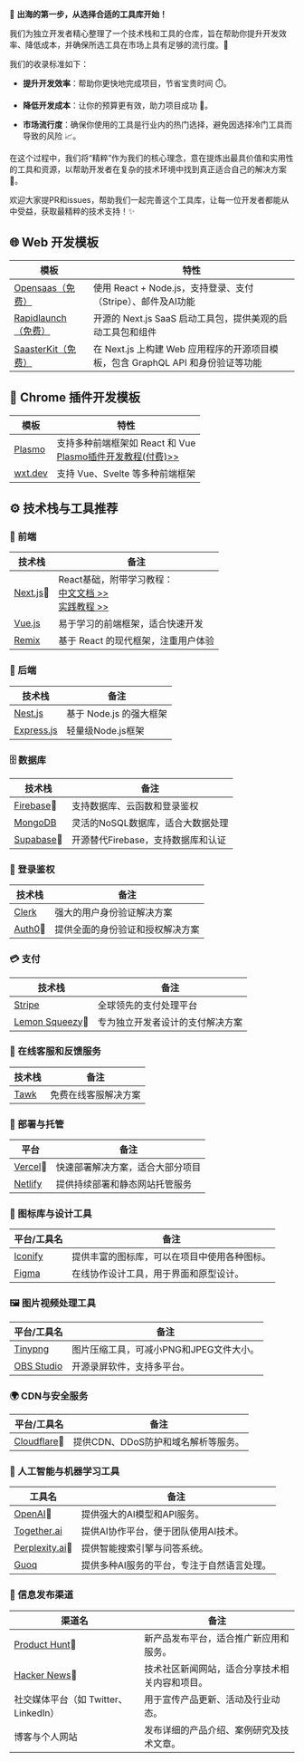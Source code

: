 🌊 **出海的第一步，从选择合适的工具库开始！**

我们为独立开发者精心整理了一个技术栈和工具的仓库，旨在帮助你提升开发效率、降低成本，并确保所选工具在市场上具有足够的流行度。🚀

我们的收录标准如下：

- **提升开发效率**：帮助你更快地完成项目，节省宝贵时间 ⏱️。
  
- **降低开发成本**：让你的预算更有效，助力项目成功 💸。

- **市场流行度**：确保你使用的工具是行业内的热门选择，避免因选择冷门工具而导致的风险 📈。

在这个过程中，我们将“精粹”作为我们的核心理念，意在提炼出最具价值和实用性的工具和资源，以帮助开发者在复杂的技术环境中找到真正适合自己的解决方案 💎。

欢迎大家提PR和issues，帮助我们一起完善这个工具库，让每一位开发者都能从中受益，获取最精粹的技术支持！✨

## 🌐 Web 开发模板

| 模板 | 特性 |
| --- | --- |
| [Opensaas（免费）](https://github.com/wasp-lang/open-saas/) | 使用 React + Node.js，支持登录、支付（Stripe）、邮件及AI功能 |
| [Rapidlaunch（免费）](https://github.com/rapidlaunch/rapidlaunch) | 开源的 Next.js SaaS 启动工具包，提供美观的启动工具包和组件 |
| [SaasterKit（免费）](https://github.com/saasterkit/saasterkit) | 在 Next.js 上构建 Web 应用程序的开源项目模板，包含 GraphQL API 和身份验证等功能 |

## 🧩 Chrome 插件开发模板

| 模板 | 特性 |
| --- | --- |
| [Plasmo](https://www.plasmo.com/) | 支持多种前端框架如 React 和 Vue <br>[Plasmo插件开发教程(付费)>>](https://xiaobot.net/p/ship-ph-copilot) |
| [wxt.dev](https://wxt.dev/) | 支持 Vue、Svelte 等多种前端框架 |

## ⚙️ 技术栈与工具推荐

### 🎨 前端

| 技术栈 | 备注|
| --- | --- |
| [Next.js](https://nextjs.org/)🌟 | React基础，附带学习教程：<br>[中文文档 >>](https://nextjscn.org/)<br>[实践教程 >>](https://nextjs.weijunext.com/)  |
| [Vue.js](https://vuejs.org/) | 易于学习的前端框架，适合快速开发 |
| [Remix](https://remix.run/) | 基于 React 的现代框架，注重用户体验 |

### 🔧 后端

| 技术栈 | 备注 |
| --- | --- |
| [Nest.js](https://docs.nestjs.com/) | 基于 Node.js 的强大框架 |
| [Express.js](https://expressjs.com/) | 轻量级Node.js框架 |

### 🗄️ 数据库

| 技术栈 | 备注 |
| --- | --- |
| [Firebase](https://console.firebase.google.com/)🌟 | 支持数据库、云函数和登录鉴权 |
| [MongoDB](https://www.mongodb.com/) | 灵活的NoSQL数据库，适合大数据处理 |
| [Supabase](https://supabase.com/)🌟 | 开源替代Firebase，支持数据库和认证 |

### 🔐 登录鉴权

| 技术栈 | 备注 |
| --- | --- |
| [Clerk](https://clerk.com/) | 强大的用户身份验证解决方案 |
| [Auth0](https://auth0.com/)🌟 | 提供全面的身份验证和授权解决方案 |

### 💳 支付

| 技术栈 | 备注 |
| --- | --- |
| [Stripe](https://stripe.com/) | 全球领先的支付处理平台 |
| [Lemon Squeezy](https://www.lemonsqueezy.com/)🌟 | 专为独立开发者设计的支付解决方案 |

### 💬 在线客服和反馈服务

| 技术栈 | 备注 |
| --- | --- |
| [Tawk](https://tawk.to/) | 免费在线客服解决方案 |

### 🚀 部署与托管

| 平台 | 备注 |
| --- | --- |
| [Vercel](https://vercel.com/dashboard)🌟 | 快速部署解决方案，适合大部分项目 |
| [Netlify](https://www.netlify.com/) | 提供持续部署和静态网站托管服务 |

### 🎨 图标库与设计工具

| 平台/工具名 | 备注 |
| --- | --- |
| [Iconify](https://iconify.design/) | 提供丰富的图标库，可以在项目中使用各种图标。|
| [Figma](https://www.figma.com/) | 在线协作设计工具，用于界面和原型设计。|

### 🖼️ 图片视频处理工具

| 平台/工具名 | 备注 |
| --- | --- |
| [Tinypng](https://tinypng.com/) | 图片压缩工具，可减小PNG和JPEG文件大小。|
| [OBS Studio](https://obsproject.com/) | 开源录屏软件，支持多平台。|

### 🌍 CDN与安全服务

| 平台/工具名 | 备注 |
| --- | --- |
| [Cloudflare](https://www.cloudflare.com/)🌟 | 提供CDN、DDoS防护和域名解析等服务。|

### 🤖 人工智能与机器学习工具

| 工具名 | 备注 |
| --- | --- |
| [OpenAI](https://openai.com/)🌟 | 提供强大的AI模型和API服务。|
| [Together.ai](https://together.ai/) | 提供AI协作平台，便于团队使用AI技术。|
| [Perplexity.ai](https://www.perplexity.ai/)🌟 | 提供智能搜索引擎与问答系统。|
| [Guoq](http://guoq.io/)  | 提供多种AI服务的平台，专注于自然语言处理。|

### 📣 信息发布渠道

| 渠道名 | 备注 |
| --- | --- |
| [Product Hunt](https://www.producthunt.com/)🌟 | 新产品发布平台，适合推广新应用和服务。|
| [Hacker News](https://news.ycombinator.com/)🌟 | 技术社区新闻网站，适合分享技术相关内容和项目。|
| 社交媒体平台（如 Twitter、LinkedIn） | 用于宣传产品更新、活动及行业动态。|
| 博客与个人网站 | 发布详细的产品介绍、案例研究及技术文章。|